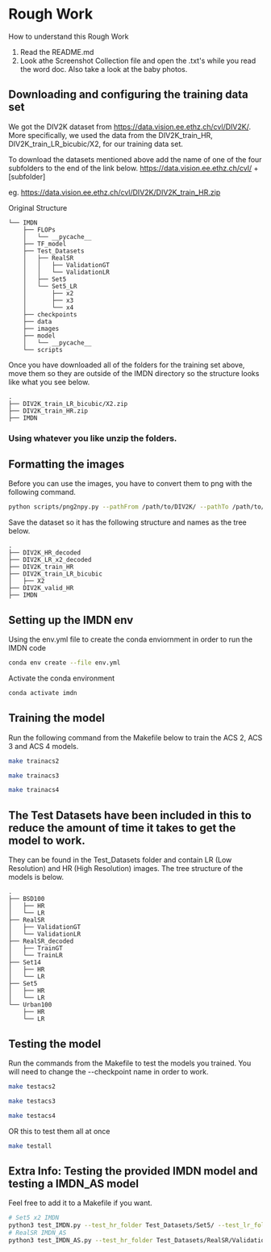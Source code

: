 # Rough Work

How to understand this Rough Work 
1. Read the README.md
2. Look athe Screenshot Collection file and open the .txt's while you read the word doc. Also take a look at the baby photos.

## Downloading and configuring the training data set

We got the DIV2K dataset from https://data.vision.ee.ethz.ch/cvl/DIV2K/. More specifically, we used the data from the DIV2K_train_HR, DIV2K_train_LR_bicubic/X2, for our training data set.

To download the datasets mentioned above add the name of one of the four subfolders to the end of the link below.
https://data.vision.ee.ethz.ch/cvl/ + [subfolder]

eg. https://data.vision.ee.ethz.ch/cvl/DIV2K/DIV2K_train_HR.zip

Original Structure
```
└── IMDN
    ├── FLOPs
    │   └── __pycache__
    ├── TF_model
    ├── Test_Datasets
    │   ├── RealSR
    │   │   ├── ValidationGT
    │   │   └── ValidationLR
    │   ├── Set5
    │   └── Set5_LR
    │       ├── x2
    │       ├── x3
    │       └── x4
    ├── checkpoints
    ├── data
    ├── images
    ├── model
    │   └── __pycache__
    └── scripts
```

Once you have downloaded all of the folders for the training set above, move them so they are outside of the IMDN directory so the structure looks like what you see below. 

```
.
├── DIV2K_train_LR_bicubic/X2.zip
├── DIV2K_train_HR.zip
├── IMDN
```

### Using whatever you like unzip the folders. 

## Formatting the images

Before you can use the images, you have to convert them to png with the following command.

```bash
python scripts/png2npy.py --pathFrom /path/to/DIV2K/ --pathTo /path/to/DIV2K_decoded/
```

Save the dataset so it has the following structure and names as the tree below.

```
.
├── DIV2K_HR_decoded
├── DIV2K_LR_x2_decoded
├── DIV2K_train_HR
├── DIV2K_train_LR_bicubic
│   ├── X2
├── DIV2K_valid_HR
├── IMDN
```

## Setting up the IMDN env
Using the env.yml file to create the conda enviornment in order to run the IMDN code

```bash
conda env create --file env.yml
```

Activate the conda environment
```bash
conda activate imdn
```

## Training the model

Run the following command from the Makefile below to train the ACS 2, ACS 3 and ACS 4 models.

```bash
make trainacs2
```
```bash
make trainacs3
```
```bash
make trainacs4
```

## The Test Datasets have been included in this to reduce the amount of time it takes to get the model to work.

They can be found in the Test_Datasets folder and contain LR (Low Resolution) and HR (High Resolution) images. The tree structure of the models is below.

```
.
├── BSD100
│   ├── HR
│   └── LR
├── RealSR
│   ├── ValidationGT
│   └── ValidationLR
├── RealSR_decoded
│   ├── TrainGT
│   └── TrainLR
├── Set14
│   ├── HR
│   └── LR
├── Set5
│   ├── HR
│   └── LR
└── Urban100
    ├── HR
    └── LR
```

## Testing the model

Run the commands from the Makefile to test the models you trained. You will need to change the --checkpoint name in order to work.

```bash
make testacs2
```
```bash
make testacs3
```
```bash
make testacs4
```

OR this to test them all at once

```bash
make testall
```

## Extra Info: Testing the provided IMDN model and testing a IMDN_AS model

Feel free to add it to a Makefile if you want.

```bash
# Set5 x2 IMDN
python3 test_IMDN.py --test_hr_folder Test_Datasets/Set5/ --test_lr_folder Test_Datasets/Set5_LR/x2/ --output_folder results/Set5/x2 --checkpoint checkpoint/NAMEOFMODEL.pth --upscale_factor 2
# RealSR IMDN_AS
python3 test_IMDN_AS.py --test_hr_folder Test_Datasets/RealSR/ValidationGT --test_lr_folder Test_Datasets/RealSR/ValidationLR/ --output_folder results/RealSR --checkpoint checkpoint/NAMEOFMODEL.pth
```
